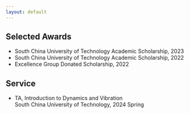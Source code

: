 ```yaml
---
layout: default
---
```


## Selected Awards

- South China University of Technology Academic Scholarship, 2023  
- South China University of Technology Academic Scholarship, 2022   
- Excellence Group Donated Scholarship, 2022  

## Service
- TA, Introduction to Dynamics and Vibration  
  South China University of Technology, 2024 Spring
